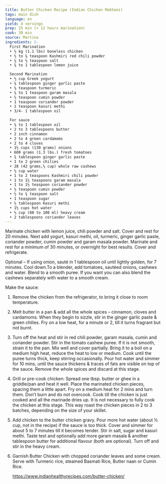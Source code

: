 ```yaml
---
title: Butter Chicken Recipe (Indian Chicken Makhani)
tags: main dish
language: en
yield: 4 servings
prep: 15 min (+ 12 hours marination)
cook: 30 min
source: Martina
ingredients: |-
  First Marination
  • ½ kg (1.1 lbs) boneless chicken
  • ½ to ¾ teaspoon Kashmiri red chili powder
  • ¼ to ⅓ teaspoon salt
  • ¾ to 1 tablespoon lemon juice

  Second Marination
  • ⅓ cup Greek yogurt
  • ¾ tablespoon ginger garlic paste
  • ⅛ teaspoon turmeric
  • ¾ to 1 teaspoon garam masala
  • ½ teaspoon cumin powder
  • 1 teaspoon coriander powder
  • 1 teaspoon kasuri methi
  • 3/4- 1 tablespoon oil

  For sauce
  • ¾ to 1 tablespoon oil
  • 2 to 3 tablespoons butter
  • 2 inch cinnamon
  • 2 to 4 green cardamoms
  • 2 to 4 cloves
  • 1½ cups (130 grams) onions
  • 600 grams (1.3 lbs.) fresh tomatoes
  • ¾ tablespoon ginger garlic paste
  • 1 to 2 green chilies
  • 28 (42 grams,⅓ cup) whole raw cashews
  • ½ cup water
  • 1 to 2 teaspoons Kashmiri chili powder
  • 1 to 1½ teaspoons garam masala
  • 1 to 1½ teaspoon coriander powder
  • ½ teaspoon cumin powder
  • ½ to ¾ teaspoon salt
  • 1 teaspoon sugar
  • ½ tablespoon Kasuri methi
  • 1½ cups hot water
  • ⅓ cup (80 to 100 ml) heavy cream
  • 2 tablespoons coriander leaves
---
```

Marinate chicken with lemon juice, chili powder and salt. Cover and rest for 20 minutes. Next add yogurt, kasuri methi, oil, turmeric, ginger garlic paste, coriander powder, cumin powder and garam masala powder. Marinate and rest for a minimum of 30 minutes, or overnight for best results. Cover and refrigerate.

Optional – If using onion, sauté in 1 tablespoon oil until lightly golden, for 7 minutes. Cool down.To a blender, add tomatoes, sautéed onions, cashews and water. Blend to a smooth puree. If you want you can also blend the cashews separately with water to a smooth cream.

Make the sauce:

1. Remove the chicken from the refrigerator, to bring it close to room temperature.
2. Melt butter in a pan & add all the whole spices – cinnamon, cloves and cardamoms. When they begin to sizzle, stir in the ginger garlic paste & green chilies. Fry on a low heat, for a minute or 2, till it turns fragrant but not burnt.
3. Turn off the heat and stir in red chili powder, garam masala, cumin and coriander powder. Stir in the tomato cashew puree. If it is not smooth, strain it to the pan. Mix well and cover partially. Bring it to a boil on a medium high heat, reduce the heat to low or medium. Cook until the puree turns thick, keep stirring occasionally. Pour hot water and simmer for 10 mins, until the sauce thickens & traces of fats are visible on top of the sauce. Remove the whole spices and discard at this stage.
4. Grill or pre-cook chicken: Spread one tbsp. butter or ghee in a griddle/pan and heat it well. Place the marinated chicken pieces, spacing them a little apart. Fry on a medium heat for 2 mins and turn them. Don’t burn and do not overcook. Cook till the chicken is just cooked and all the marinade dries up. It is not necessary to fully cook the chicken at this stage. This way roast the chicken pieces in 2 to 3 batches, depending on the size of your skillet.
5. Add chicken to the butter chicken gravy. Pour more hot water (about ½ cup, not in the recipe) if the sauce is too thick. Cover and simmer for about 5 to 7 minutes till it becomes tender. Stir in salt, sugar and kasuri methi. Taste test and optionally add more garam masala & another tablespoon butter for additional flavour (both are optional). Turn off and stir in the heavy cream. 
6. Garnish Butter Chicken with chopped coriander leaves and some cream. Serve with Turmeric rice, steamed Basmati [](https://www.indianhealthyrecipes.com/butter-chicken/)Rice, Butter naan or Cumin Rice.

   <https://www.indianhealthyrecipes.com/butter-chicken/>